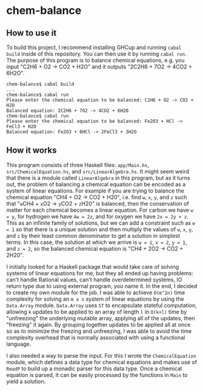 # chem-balance

## How to use it

To build this project, I recommend installing GHCup and running `cabal build` inside of this repository. You can then use it by running `cabal run`. The purpose of this program is to balance chemical equations, e.g. you input "C2H6 + O2 -> CO2 + H2O" and it outputs "2C2H6 + 7O2 -> 4CO2 + 6H2O".
```
chem-balance$ cabal build
...
chem-balance$ cabal run
Please enter the chemical equation to be balanced: C2H6 + O2 -> CO2 + H2O
Balanced equation: 2C2H6 + 7O2 -> 4CO2 + 6H2O
chem-balance$ cabal run
Please enter the chemical equation to be balanced: Fe2O3 + HCl -> FeCl3 + H2O
Balanced equation: Fe2O3 + 6HCl -> 2FeCl3 + 3H2O
```

## How it works

This program consists of three Haskell files: `app/Main.hs`, `src/ChemicalEquation.hs`, and `src/LinearAlgebra.hs`. It might seem weird that there is a module called `LinearAlgebra` in this program, but as it turns out, the problem of balancing a chemical equation can be encoded as a system of linear equations. For example if you are trying to balance the chemical equation "CH4 + O2 -> CO2 + H20", i.e. find `w`, `x`, `y`, and `z` such that "`w`CH4 + `x`O2 -> `y`CO2 + `z`H20" is balanced, then the conservation of matter for each chemical becomes a linear equation. For carbon we have `w = y`, for hydrogen we have `4w = 2z`, and for oxygen we have `2x = 2y + z`. This as an infinite family of solutions, but we can add a constraint such as `w = 1` so that there is a unique solution and then multiply the values of `w`, `x`, `y`, and `z` by their least common denominator to get a solution in simplest terms. In this case, the solution at which we arrive is `w = 1`, `x = 2`, `y = 1`, and `z = 2`, so the balanced chemical equation is "CH4 + 2O2 -> CO2 + 2H20".

I initially looked for a Haskell package that would take care of solving systems of linear equations for me, but they all ended up having problems: can't handle Rational values, can't handle overdetermined systems, IO return type due to using external program, you name it. In the end, I decided to create my own module for the job. I was able to achieve `O(m^2n)` time complexity for solving an `m x n` system of linear equations by using the `Data.Array` module. `Data.Array` uses `ST` to encapsulate stateful computation, allowing `k` updates to be applied to an array of length `l` in `O(k+l)` time by "unfreezing" the underlying mutable array, applying all of the updates, then "freezing" it again. By grouping together updates to be applied all at once so as to minimize the freezing and unfreezing, I was able to avoid the time complexity overhead that is normally associated with using a functional language.

I also needed a way to parse the input. For this I wrote the `ChemicalEquation` module, which defines a data type for chemical equations and makes use of `ReadP` to build up a monadic parser for this data type. Once a chemical equation is parsed, it can be easily processed by the functions in `Main` to yield a solution.
